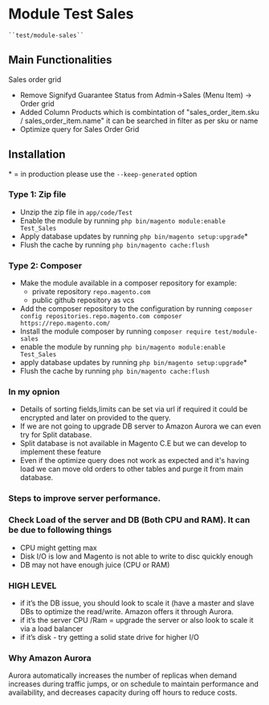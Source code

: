 # Module Test Sales

    ``test/module-sales``

## Main Functionalities
Sales order grid

- Remove Signifyd Guarantee Status from Admin->Sales (Menu Item) -> Order grid<br>
- Added Column Products which is combintation of "sales_order_item.sku / sales_order_item.name" it can be searched in filter as per sku or name<br>
- Optimize query for Sales Order Grid<br>

## Installation
\* = in production please use the `--keep-generated` option

### Type 1: Zip file

 - Unzip the zip file in `app/code/Test`
 - Enable the module by running `php bin/magento module:enable Test_Sales`
 - Apply database updates by running `php bin/magento setup:upgrade`\*
 - Flush the cache by running `php bin/magento cache:flush`

### Type 2: Composer

 - Make the module available in a composer repository for example:
    - private repository `repo.magento.com`
    - public github repository as vcs
 - Add the composer repository to the configuration by running `composer config repositories.repo.magento.com composer https://repo.magento.com/`
 - Install the module composer by running `composer require test/module-sales`
 - enable the module by running `php bin/magento module:enable Test_Sales`
 - apply database updates by running `php bin/magento setup:upgrade`\*
 - Flush the cache by running `php bin/magento cache:flush`

### In my opnion 
- Details of sorting fields,limits can be set via url if required it could be encrypted and later on provided to the query.
- If we are not going to upgrade DB server to Amazon Aurora we can even try for Split database. 
- Split database is not available in Magento C.E but we can develop to implement these feature
- Even if the optimize query does not work as expected and it's having load we can move old orders to other tables and purge it from main database.

### Steps to improve server performance.

### Check Load of the server and DB (Both CPU and RAM). It can be due to following things
  - CPU might getting max
  - Disk I/O is low and Magento is not able to write to disc quickly enough
  - DB may not have enough juice (CPU or RAM)

### HIGH LEVEL
  - if it’s the DB issue, you should look to scale it (have a master and slave DBs to optimize the read/write. Amazon offers it through Aurora.
  - if it’s the server CPU /Ram = upgrade the server or also look to scale it via a load balancer
  - if it’s disk - try getting a solid state drive for higher I/O

### Why Amazon Aurora
  Aurora automatically increases the number of replicas when demand increases during traffic jumps, or on schedule to maintain performance and availability, and decreases capacity during off hours to reduce costs. 




